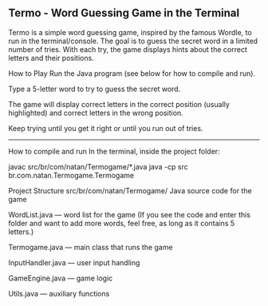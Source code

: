 ## Termo - Word Guessing Game in the Terminal

Termo is a simple word guessing game, inspired by the famous Wordle, to run in the terminal/console.
The goal is to guess the secret word in a limited number of tries. With each try, the game displays hints about the correct letters and their positions.

How to Play
Run the Java program (see below for how to compile and run).

Type a 5-letter word to try to guess the secret word.

The game will display correct letters in the correct position (usually highlighted) and correct letters in the wrong position.

Keep trying until you get it right or until you run out of tries.

------------------------------------------------------------------------------------------------
How to compile and run
In the terminal, inside the project folder:

javac src/br/com/natan/Termogame/*.java
java -cp src br.com.natan.Termogame.Termogame

Project Structure
src/br/com/natan/Termogame/
Java source code for the game

WordList.java — word list for the game (If you see the code and enter this folder and want to add more words, feel free, as long as it contains 5 letters.)

Termogame.java — main class that runs the game

InputHandler.java — user input handling

GameEngine.java — game logic

Utils.java — auxiliary functions
